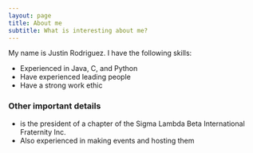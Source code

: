 ```yaml
---
layout: page
title: About me
subtitle: What is interesting about me?
---
```


My name is Justin Rodriguez. I have the following skills:

- Experienced in Java, C, and Python
- Have experienced leading people
- Have a strong work ethic


### Other important details

- is the president of a chapter of the Sigma Lambda Beta International Fraternity Inc.
- Also experienced in making events and hosting them 

